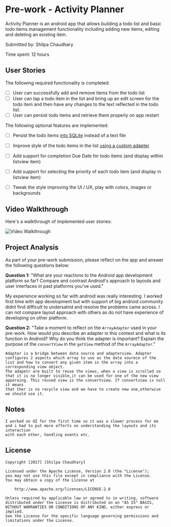 # Pre-work - Activity Planner

Activity Planner is an android app that allows building a todo list and basic todo items management functionality including adding new items, editing and deleting an existing item.

Submitted by: Shilpa Chaudhary

Time spent: 12 hours 

## User Stories

The following required functionality is completed:

* [ ] User can successfully add and remove items from the todo list
* [ ] User can tap a todo item in the list and bring up an edit screen for the todo item and then have any changes to the text reflected in the todo list.
* [ ] User can persist todo items and retrieve them properly on app restart

The following optional features are implemented:

* [ ] Persist the todo items [into SQLite](http://guides.codepath.com/android/Persisting-Data-to-the-Device#sqlite) instead of a text file
* [ ] Improve style of the todo items in the list [using a custom adapter](http://guides.codepath.com/android/Using-an-ArrayAdapter-with-ListView)
* [ ] Add support for completion Due Date for todo items (and display within listview item)
* [ ] Add support for selecting the priority of each todo item (and display in listview item)
* [ ] Tweak the style improving the UI / UX, play with colors, images or backgrounds


## Video Walkthrough 

Here's a walkthrough of implemented user stories:

<img src='http://i.imgur.com/D3geAit.gif' title='Video Walkthrough' width='' alt='Video Walkthrough' />



## Project Analysis

As part of your pre-work submission, please reflect on the app and answer the following questions below:

**Question 1:** "What are your reactions to the Android app development platform so far? Compare and contrast Android's approach to layouts and user interfaces in past platforms you've used."

   My experience working so far with android was really interesting. I worked first time with app development but with support of big android community didnt find difficult to undersatnd and 
   resolve the problems came across. I can not compare layout approach with others as do not have experience of developing on other platform.

**Question 2:** "Take a moment to reflect on the `ArrayAdapter` used in your pre-work. How would you describe an adapter in this context and what is its function in Android? Why do you think the adapter is important? Explain the purpose of the `convertView` in the `getView` method of the `ArrayAdapter`."

	Adapter is a bridge between data source and adapterview. Adapter configures 2 aspects which array to use as the data sourece of the list and how to convert any given item in the array into a corresponding view object.
	The adapetr are built to reuse the views, when a view is scrolled so that it is no longer visible,it can be used for one of the new view apperaing. This reused view is the convertview. If convertview is null it means
	that ther is no recycle view and we have to create new one,otherwise we should use it.

## Notes

	I worked on UI for the first time so it was a slower process for me and i had to put more efforts on understanding the layouts and its interaction 
	with each other, handling events etc.

## License

    Copyright [2017] [Shilpa Chaudhary]

    Licensed under the Apache License, Version 2.0 (the "License");
    you may not use this file except in compliance with the License.
    You may obtain a copy of the License at

        http://www.apache.org/licenses/LICENSE-2.0

    Unless required by applicable law or agreed to in writing, software
    distributed under the License is distributed on an "AS IS" BASIS,
    WITHOUT WARRANTIES OR CONDITIONS OF ANY KIND, either express or implied.
    See the License for the specific language governing permissions and
    limitations under the License.